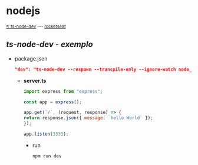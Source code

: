 # nodejs 

<sub>[:arrow_upper_left: ts-node-dev](../readme.md) --- [rocketseat](https://blog.rocketseat.com.br/ferramentas-de-compilacao-execucao-em-tempo-de-desenvolvimento-dos-projetos-em-node-js/)<sub>

## *ts-node-dev - exemplo*


- package.json 

    ```json
    "dev": "ts-node-dev --respawn --transpile-only --ignore-watch node_modules --no-notify src/server.ts"
    ```

    - **server.ts**
        ```javascript
        import express from "express";

        const app = express();

        app.get(`/`, (request, response) => {
        return response.json({ message: `hello World` });
        });

        app.listen(3333);

        ```
        - run
            ```bash
            npm run dev
            ```